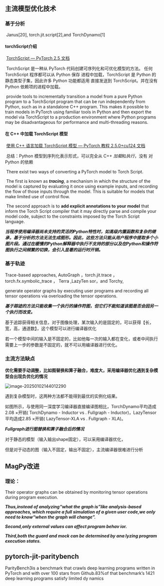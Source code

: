 ## 主流模型优化技术

### 基于分析

​	Janus[20], torch.jit.script[2],and TorchDynamo[1]

#### 	torchScript介绍

​	[TorchScript — PyTorch 2.5 文档](https://pytorch.org/docs/stable/jit.html)	 

​	TorchScript 是一种从 PyTorch 代码创建可序列化和可优化模型的方法。 任何 TorchScript 程序都可以从 Python 保存 进程中加载，TorchScript 是 Python 的静态类型子集，因此许多 Python 功能都适用 直接发送到 TorchScript。并在没有 Python 依赖项的进程中加载。

​	 provide tools to incrementally transition a model from a pure Python program to a TorchScript program that can be run independently from Python, such as in a standalone C++ program. This makes it possible to train models in PyTorch using familiar tools in Python and then export the model via TorchScript to a production environment where Python programs may be disadvantageous for performance and multi-threading reasons.

#### 	在 C++ 中加载 TorchScript 模型

​	[使用 C++ 语言加载 TorchScript 模型 — PyTorch 教程 2.5.0+cu124 文档](https://pytorch.org/tutorials/advanced/cpp_export.html)

​	总结：Python 模型到序列化表示形式，可以完全从 C++ *加载*和*执行*，没有 对 Python 的依赖

​	There exist two ways of converting a PyTorch model to Torch Script.

​	The first is known as ***tracing***, a mechanism in which the structure of the model is captured by evaluating it once using example inputs, and recording the flow of those inputs through the model. This is suitable for models that make limited use of control flow. 

​	The second approach is to **add explicit annotations to your model** that inform the Torch Script compiler that it may directly parse and compile your model code, subject to the constraints imposed by the Torch Script language.

***当程序使用编译器尚未支持的灵活的Python特性时，如高级内置函数和复杂的继承，基于分析的方法无法生成图形。因此，这些方法只能从用户程序中提取多个小图片段。通过在缓慢的Python解释器中执行不支持的部分以及在Python和操作符图执行之间频繁的切换，会引入显著的运行时开销。***

### 基于轨迹

Trace-based approaches,
 AutoGraph  ，torch.jit.trace ， torch.fx.symbolic_trace ， Terra  ,LazyTen sor，and Torchy,

generate operator graphs by executing user programs and recording all tensor operations via overloading the tensor operations.

***基于踪迹的方法只能收集一个执行的操作符图，但它们不能知道该图是否会因另一个执行而改变。***

基于追踪获得相关信息，对于图像处理，某次输入的是固定的，可以获得【长，宽，高，通道数】，这个模型可以进行编译器优化

若一个模型中间的输入是不固定的，比如他每一次的输入都在变化，或者中间执行需要上一步的参数是不固定的，就不可以用编译器进行优化。

### 主流方法缺点

**优化需要手动调整，比如图替换和算子融合，难度大，采用编译器优化遇到复杂模型会出现负优化的情况**

![image-20250102144012290](C:\Users\HBY\AppData\Roaming\Typora\typora-user-images\image-20250102144012290.png)

遇到复杂模型时，这两种方法都不能得到最优的实例化结果。

如图所示，与使用同一深度学习编译器直接编译图相比，TorchDynamo平均造成2.08 ×开销( TorchDynamo - Inductor vs . Fullgraph - Inductor)，LazyTensor平均造成2.85 ×开销( LazyTensor-XLA vs . Fullgraph - XLA)。

***Fullgraph进行图替换和算子融合后的情况***

对于静态的模型（输入输出shape固定），可以采用编译器优化，

但是对于动态的图（输入不固定，输出不固定），主流编译器很难进行分析



## MagPy改进

### 理论：

Their operator graphs can be obtained by monitoring tensor operations during program execution.

***Thus,instead of analyzing“what the graph is”like analysis-based approaches, which require a full simulation of a given user code,we only need to know“when the graph will change”.*** 

***Second,only external values can affect program behav ior.***

***Third,both the guard and mock can be determined by ana lyzing program execution states.***



## pytorch-jit-paritybench

ParityBench3is a benchmark that crawls deep learning programs written in PyTorch and with over 100 stars from Github.83%of that benchmark’s 1421 deep learning programs satisfy limited dy namics